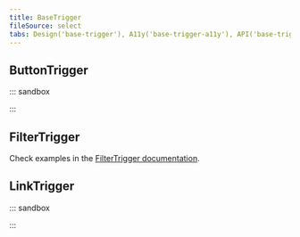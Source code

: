 ```yaml
---
title: BaseTrigger
fileSource: select
tabs: Design('base-trigger'), A11y('base-trigger-a11y'), API('base-trigger-api'), Example('base-trigger-code'), Changelog('base-trigger-changelog')
---
```


## ButtonTrigger

::: sandbox

<script lang="tsx">
  export Demo from './examples/buttontrigger.tsx'; 
</script>

:::

## FilterTrigger

Check examples in the [FilterTrigger documentation](/components/filter-trigger/filter-trigger-code).

## LinkTrigger

::: sandbox

<script lang="tsx">
  export Demo from './examples/linktrigger.tsx'; 
</script>

:::
